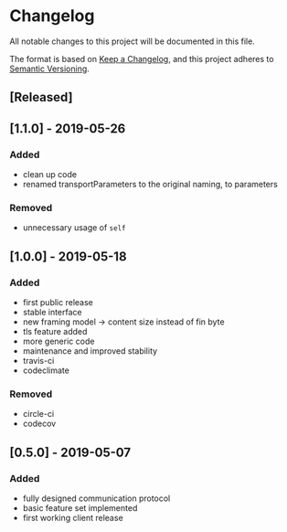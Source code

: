 # Changelog
All notable changes to this project will be documented in this file.

The format is based on [Keep a Changelog](https://keepachangelog.com/en/1.0.0/),
and this project adheres to [Semantic Versioning](https://semver.org/spec/v2.0.0.html).

## [Released]
## [1.1.0] - 2019-05-26
### Added
- clean up code
- renamed transportParameters to the original naming, to parameters

### Removed
- unnecessary usage of `self`

## [1.0.0] - 2019-05-18
### Added
- first public release
- stable interface
- new framing model -> content size instead of fin byte
- tls feature added
- more generic code
- maintenance and improved stability
- travis-ci
- codeclimate

### Removed
- circle-ci
- codecov

## [0.5.0] - 2019-05-07
### Added
- fully designed communication protocol
- basic feature set implemented
- first working client release
